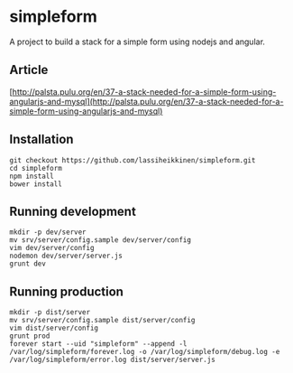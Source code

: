 simpleform
==========

A project to build a stack for a simple form using nodejs and angular.

## Article

[http://palsta.pulu.org/en/37-a-stack-needed-for-a-simple-form-using-angularjs-and-mysql](http://palsta.pulu.org/en/37-a-stack-needed-for-a-simple-form-using-angularjs-and-mysql)

## Installation

```
git checkout https://github.com/lassiheikkinen/simpleform.git
cd simpleform
npm install
bower install 
```

## Running development

```
mkdir -p dev/server
mv srv/server/config.sample dev/server/config
vim dev/server/config
nodemon dev/server/server.js
grunt dev
```

## Running production

```
mkdir -p dist/server
mv srv/server/config.sample dist/server/config
vim dist/server/config
grunt prod
forever start --uid "simpleform" --append -l /var/log/simpleform/forever.log -o /var/log/simpleform/debug.log -e /var/log/simpleform/error.log dist/server/server.js
```
